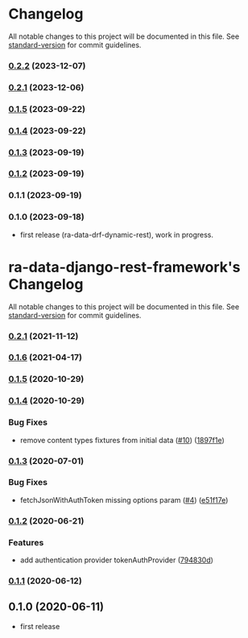 # Changelog

All notable changes to this project will be documented in this file. See [standard-version](https://github.com/conventional-changelog/standard-version) for commit guidelines.

### [0.2.2](https://github.com/BillSchumacher/ra-data-drf-dynamic-rest/compare/v0.2.1...v0.2.2) (2023-12-07)

### [0.2.1](https://github.com/BillSchumacher/ra-data-drf-dynamic-rest/compare/v0.1.5...v0.2.1) (2023-12-06)

### [0.1.5](https://github.com/BillSchumacher/ra-data-drf-dynamic-rest/compare/v0.1.4...v0.1.5) (2023-09-22)

### [0.1.4](https://github.com/BillSchumacher/ra-data-drf-dynamic-rest/compare/v0.1.3...v0.1.4) (2023-09-22)

### [0.1.3](https://github.com/BillSchumacher/ra-data-drf-dynamic-rest/compare/v0.1.2...v0.1.3) (2023-09-19)

### [0.1.2](https://github.com/BillSchumacher/ra-data-drf-dynamic-rest/compare/v0.1.1...v0.1.2) (2023-09-19)

### 0.1.1 (2023-09-19)

### 0.1.0 (2023-09-18)

* first release (ra-data-drf-dynamic-rest), work in progress.


# ra-data-django-rest-framework's Changelog

All notable changes to this project will be documented in this file. See [standard-version](https://github.com/conventional-changelog/standard-version) for commit guidelines.

### [0.2.1](https://github.com/bmihelac/ra-data-django-rest-framework/compare/v0.2.0...v0.2.1) (2021-11-12)

### [0.1.6](https://github.com/bmihelac/ra-data-django-rest-framework/compare/v0.1.5...v0.1.6) (2021-04-17)

### [0.1.5](https://github.com/bmihelac/ra-data-django-rest-framework/compare/v0.1.4...v0.1.5) (2020-10-29)

### [0.1.4](https://github.com/bmihelac/ra-data-django-rest-framework/compare/v0.1.3...v0.1.4) (2020-10-29)


### Bug Fixes

* remove content types fixtures from initial data ([#10](https://github.com/bmihelac/ra-data-django-rest-framework/issues/10)) ([1897f1e](https://github.com/bmihelac/ra-data-django-rest-framework/commit/1897f1ef57a6310f32b4609bb6d19842667db792))

### [0.1.3](https://github.com/bmihelac/ra-data-django-rest-framework/compare/v0.1.2...v0.1.3) (2020-07-01)


### Bug Fixes

* fetchJsonWithAuthToken missing options param ([#4](https://github.com/bmihelac/ra-data-django-rest-framework/issues/4)) ([e51f17e](https://github.com/bmihelac/ra-data-django-rest-framework/commit/e51f17e75219301a3e18d80d453f87d8860e570e))

### [0.1.2](https://github.com/bmihelac/ra-data-django-rest-framework/compare/v0.1.1...v0.1.2) (2020-06-21)


### Features

* add authentication provider tokenAuthProvider ([794830d](https://github.com/bmihelac/ra-data-django-rest-framework/commit/794830d62d0599a0f5298c27037805b7e6904819))

### [0.1.1](https://github.com/bmihelac/ra-data-django-rest-framework/compare/v0.1.0...v0.1.1) (2020-06-12)

## 0.1.0 (2020-06-11)

* first release
